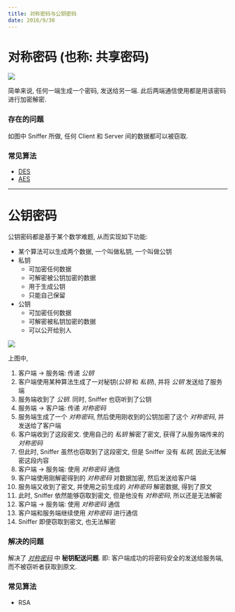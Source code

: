 ```yaml
---
title: 对称密码与公钥密码
date: 2016/9/30
---
```


# <a name="symmetric">对称密码</a> (也称: 共享密码)
![](/images/cryptology/symmetric.png)

简单来说, 任何一端生成一个密码, 发送给另一端. 此后两端通信使用都是用该密码进行加密解密.

### 存在的问题
如图中 Sniffer 所做, 任何 Client 和 Server 间的数据都可以被窃取.

### 常见算法
* [DES](https://en.wikipedia.org/wiki/Triple_DES)
* [AES](https://en.wikipedia.org/wiki/Advanced_Encryption_Standard)


---


# <a name="asymmetric">公钥密码</a>
公钥密码都是基于某个数学难题, 从而实现如下功能:
* 某个算法可以生成两个数据, 一个叫做私钥, 一个叫做公钥
* 私钥
  - 可加密任何数据
  - 可解密被公钥加密的数据
  - 用于生成公钥
  - 只能自己保留
* 公钥
  - 可加密任何数据
  - 可解密被私钥加密的数据
  - 可以公开给别人

![](/images/cryptology/public_key.png)

上图中,

1. 客户端 -> 服务端: 传递 _公钥_
  1. 客户端使用某种算法生成了一对秘钥(_公钥_ 和 _私钥_), 并将 _公钥_ 发送给了服务端
  2. 服务端收到了 _公钥_. 同时, Sniffer 也窃听到了公钥  
2. 服务端 -> 客户端: 传递 _对称密码_
  1. 服务端生成了一个 _对称密码_, 然后使用刚收到的公钥加密了这个 _对称密码_, 并发送给了客户端
  2. 客户端收到了这段密文. 使用自己的 _私钥_ 解密了密文, 获得了从服务端传来的 _对称密码_
  3. 但此时, Sniffer 虽然也窃取到了这段密文, 但是 Sniffer 没有 _私钥_, 因此无法解密这段内容  
3. 客户端 -> 服务端: 使用 _对称密码_ 通信
  1. 客户端使用刚解密得到的 _对称密码_ 对数据加密, 然后发送给客户端
  2. 服务端又收到了密文, 并使用之前生成的 _对称密码_ 解密数据, 得到了原文
  3. 此时, Sniffer 依然能够窃取到密文, 但是他没有 _对称密码_, 所以还是无法解密
4. 客户端 -> 服务端: 使用 _对称密码_ 通信
  1. 客户端和服务端继续使用 _对称密码_ 进行通信
  2. Sniffer 即便窃取到密文, 也无法解密

### 解决的问题
解决了 _[对称密码](#symmetric)_ 中 **秘钥配送问题**. 即: 客户端成功的将密码安全的发送给服务端, 而不被窃听者获取到原文.

### 常见算法
* RSA
